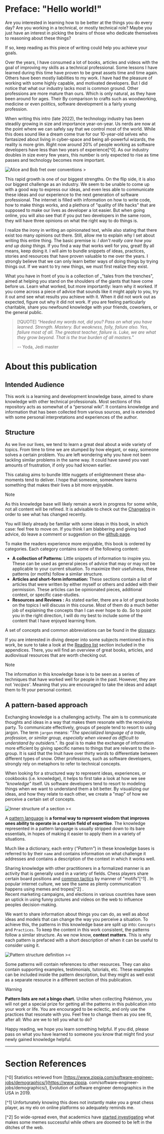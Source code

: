 # Preface: "Hello world!"

Are you interested in learning how to be better at the things you do every day?
Are you working in a technical, or mostly technical role?
Maybe you just have an interest in picking the brains of those who dedicate themselves to reasoning about these things?

If so, keep reading as this piece of writing could help you achieve your goals.

Over the years, I have consumed a lot of books, articles and videos with the goal of improving my skills as a technical professional.
Some lessons I have learned during this time have proven to be great assets time and time again. Others have been mostly liabilities to
my work. I have had the pleasure of working with some highly capable, and motivated developers. But I did notice that what our industry
lacks most is common ground. Other professions are more mature than ours. Which is only natural, as they have been around for ages. Their
By comparison to crafts such as woodworking, medicine or even politics, software development is a fairly young profession.

When writing this intro (late 2022), the technology industry has been steadily growing in size and importance year-on-year.
Us nerds are now at the point where we can safely say that we control most of the world. While this does sound like a dream come true
for our 10-year-old selves who fantasized about living in cyber-space and being all-powerful wizards, the reality is more grim.
Right now around 20% of people working as software developers have less than two years of experience[^0]. As our industry
doubles in size every few years, this number is only expected to rise as time passes and technology becomes more important.

![Alice and Bob fret over conventions >](../silly_standards.png ':size=420')

This rapid growth is one of our biggest strengths. On the flip side, it is also our biggest challenge as an industry.
We seem to be unable to come up with a good way to express our ideas, and even less able to communicate these ideas and our
experience to the next generation of software professional. The internet is filled with information on how to write code, how to make
things works, and a plethora of "quality of life hacks" that are supposed to make our lives as developer a lot easier.
But when going online, you will also see that if you put two developers in the same room, they will have three opinions on what the
right way to do things is.

I realize the irony in writing an opinionated text, while also stating that there exist too many opinions out there. Still, allow me to
explain why I set about writing this entire thing. The basic premise is: _I don't really care how you end up doing things_. If you find
a way that works well for you, great! By all means, keep doing it. I will aim to bundle snippets of ideas, practices, stories and
resources that have proven valuable to me over the years. I strongly believe that we can only learn better ways of doing things by trying
things out. If we want to try new things, we must first realize they exist.

What you have in front of you is a collection of _"tales from the trenches", aimed at helping you stand on the shoulders of the giants that have come before us.
Learn what worked, but more importantly: learn why it worked. If you come across a piece of advice that sounds like it might apply to you,
try it out amd see what results you achieve with it. When it did not work out as expected, figure out why it did not work. If you are feeling particularly charitable,
share you newfound knowledge with your friends, coworkers, or the general public.

> [!QUOTE] _“Heeded my words not, did you? Pass on what you have learned. Strength. Mastery. But weakness, folly, failure also.
> Yes, failure most of all. The greatest teacher, failure is. Luke, we are what they grow beyond. That is the true burden of all masters.”_
>
> -- Yoda, Jedi master

# About this publication

## Intended Audience

This work is a learning and development knowledge base, aimed to share knowledge with other technical professionals.
Most sections of this repository acts as somewhat of a “personal wiki”. It contains knowledge and information that
has been collected from various sources, and is extended with some personal interpretations and
experiences of the author.

## Structure

As we live our lives, we tend to learn a great deal about a wide variety of topics.
From time to time we are stumped by how elegant, or easy, someone solves a certain problem. You are left wondering
why you have not been tackling similar problems in the same way. It could have saved you vast amounts of frustration, if
only you had known earlier.

This catalog aims to bundle little nuggets of enlightenment these aha-moments tend to deliver.
I hope that someone, somewhere learns something that makes their lives a bit more enjoyable.

> [!NOTE]
> As this knowledge base will likely remain a work in progress for some while,
> not all content will be refined. It is advisable to check out the [Changelog](/X_Appendix/HOME?id=changelog) in order
> to see what has changed recently.

You will likely already be familiar with some ideas in this book, in which case: feel free to
move on. If you think I am blabbering and giving bad advice, do leave a comment or suggestion
on the [github page](https://github.com/sddevelopment-be/penguin-pragmatic-patterns).

To make the readers experience more enjoyable, this book is ordered by categories.
Each category contains some of the following content:

- **A collection of Patterns:** Little snippets of information to inspire you. These can be used as general pieces of
  advice that may or may not be applicable to your current situation. To maximize their usefulness, these patterns (or
  motifs) follow a similar structure.
- **Articles and short-form information:** These sections contain a list of articles that were written by either myself
  or others and added with their permission. These articles can be opinionated pieces, additional context, or specific
  case-studies.
- **Resources and Reviews :** As stated earlier, there are a lot of great books on the topics I will discuss in this course.
  Most of them do a much better job of explaining the concepts than I can ever hope to do. So to point you in the right direction, I
  will do my best to include some of the content that I have enjoyed learning from.

A set of concepts and common abbreviations can be found in the [glossary](/X_Appendix/Glossary/HOME).

If you are interested in diving deeper into some subjects mentioned in this work, be sure to take a look at
the [Reading list](/X_Appendix/Learning_Materials/HOME) section included in the appendices. There, you will find an
overview of great books, articles, and audiovisual resources that are worth checking out.

> [!NOTE]
> The information in this knowledge base is to be seen as a series of techniques that have worked well for people in the past.
> However, they are not _'recipes'_. Meaning that you are encouraged to take the ideas and adapt them to fit your personal context.

## A pattern-based approach

Exchanging knowledge is a challenging activity. The aim is to communicate thoughts and ideas in a way that makes them
resonate with the receiving party. To communicate effectively, groups of people tend to resort to using jargon.
The term `jargon` means: _"The specialized language of a trade, profession, or similar group,
especially when viewed as difficult to understand by outsiders."_.
Its goal is to make the exchange of information more efficient by giving specific names to things that are relevant to
the in-group. It is said that the Inuit have over thirty words to differentiate between different types of snow.
Other professions, such as software developers, strongly rely on metaphors to refer to technical concepts.

When looking for a structured way to represent ideas, experiences, or cookbooks (i.e. knowledge), it helps to first take
a look at how we see _"knowledge"_ itself. Us software developers tend to resort to modeling things when we want to
understand them a bit better. By visualizing our ideas, and how they relate to each other, we create a "map" of how we
perceive a certain set of concepts.

![Inner structure of a section ><](./section_structure.png)

A [pattern language](/X_Appendix/Glossary/HOME?id=pattern-language) is **a formal way to represent wisdom that improves ones ability to operate in a
certain field of expertise**. The knowledge represented in a pattern language is usually stripped down to its bare essentials,
in hopes of making it easier to apply them in a variety of situations.

Much like a dictionary, each entry (_"Pattern"_) in these knowledge bases is referred to by their `name` and contains information
on what challenge it addresses and contains a description of the context in which it works well.

Sharing knowledge with other practitioners in a formalized manner is an activity that is generally used in a variety of fields. Chess
players share certain board positions and [common tactics](https://chesstempo.com/tactical-motifs) by manner of "motifs"[^1] . In popular
internet culture, we see the same as plenty communication happens using memes and tropes[^2] .  
Recent marketing campaigns, and elections in various countries have seen an uptick in using funny pictures and videos on the web to influence peoples decision-making.

We want to share information about things you can do, as well as about ideas and models that can change the way you perceive a situation. 
To achieve this, the patterns in this knowledge base are split up into: `Concepts` and `Practices`. To keep the content in this work consistent, 
the patterns follow a similar structure. As we now know, **context matters**. This is why each pattern is prefaced with a short description of when it can be
useful to consider using it.

![Pattern structure definition ><](./pattern_definition.png ':size=680')

Some patterns will contain references to other resources. They can also contain supporting examples, testimonials, tutorials, etc.
These examples can be included inside the pattern description, but they might as well exist as a separate resource in a different section of
this publication.  

> [!WARNING]
> **Pattern lists are not a bingo chart.** Unlike when collecting Pokémon, you will not get a special prize for getting all the patterns in this 
> publication into your work or life.
> You are encouraged to be eclectic, and only use the practices that resonate with you. Feel free to change them as you see fit, after all:
> Who are we to tell you what to do?


Happy reading, we hope you learn something helpful. If you did, please pass on what you have learned to someone you know that might find
your newly gained knowledge helpful.



---
# Section References

[^0] Statistics retrieved from [https://www.zippia.com/software-engineer-jobs/demographics/](https://www.zippia.
com/software-engineer-jobs/demographics/), Evolution of software engineer demographics in the USA in 2019.

[^1] Unfortunately knowing this does not instantly make you a great chess player, as my elo on online platforms so adequately reminds me.

[^2] So wide-spread even, that academics have [started investigating](https://www.michelecoscia.com/?page_id=2070) what makes some memes
successful while others are doomed to be left in the ditches of the web.

